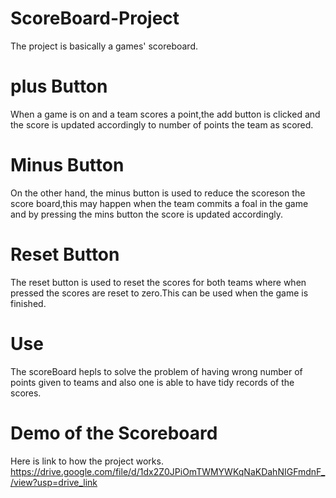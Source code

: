 # ScoreBoard-Project
 The project is basically a games' scoreboard.
# plus Button
 When a game is on and  a team scores a point,the add button is clicked and the score is updated accordingly to number of points the team as scored.
# Minus Button
On the other hand, the minus button is used to reduce the scoreson the score board,this may happen when the team commits a foal in the game and by pressing the mins button the score is updated accordingly.
# Reset Button
The reset button is used to reset the scores for both teams where when pressed the scores are reset to zero.This can be used when the game is finished.

# Use 
The scoreBoard hepls to solve the problem of having wrong number of points given to teams and also one is able to have tidy records of the scores.

# Demo of the Scoreboard
Here is link to how the project works. 
https://drive.google.com/file/d/1dx2Z0JPiOmTWMYWKqNaKDahNIGFmdnF_/view?usp=drive_link